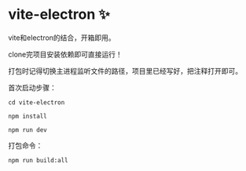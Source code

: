 # vite-electron ✨

vite和electron的结合，开箱即用。

clone完项目安装依赖即可直接运行！

打包时记得切换主进程监听文件的路径，项目里已经写好，把注释打开即可。

首次启动步骤：

`cd vite-electron`

`npm install`

`npm run dev`

打包命令：

`npm run build:all`
